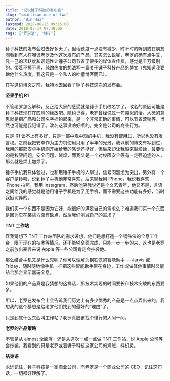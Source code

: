 ```yaml
---
title: "说说锤子科技的发布会"
slug: "smartisan-one-or-two"
author: "Bin Hua"
lastmod: 2020-08-13 09:15:00
date: 2018-05-17 07:40:00
tags: ["罗永浩", "锤子"]
---
```


锤子科技的发布会过去好多天了，但话题度一点没有减少，时不时的听到或在朋友圈看到有人在嘲讽老罗及他这次发布的产品，其实怎么说呢，老罗的确有点牛叉，凭一己的活跃度和话题性让锤子公司节省了很多的媒体宣传费，感觉是千万级别的。带着不捧不黑，纯蹭热度的想法写一篇关于锤子科技产品的博文（鬼知道我要蹭他什么热度，我这只是一个私人的吐槽博客而已）。

在写这边博文之前，我特地去回看了锤子科技这次的发布会。

**坚果手机 R1**

不管老罗怎么解释，反正给大家的感受就是锤子手机改名字了，改名的原因可能是锤子科技现在在四川的缘故吧。隐约记得，老罗曾经说过一句类似的话，大概的意思就是把产品和公司名字挂钩起来，是一个非常正确的事情，可以节省营销等，当然也可能是我记错了。改名这事没啥好喷的，完全是公司的商业行为。

只是 R1 谈不上有多好，只是一部中规中矩的手机，我没有使用过，所以也没有发言权。之前我把安卓作为主力机使用只用了半年的光景，我以前的博文有写到过，我用的那部安卓手机刚开始给我的感觉还挺好，但后来却让我越来越烦躁，最要命的是权限问题，安全问题，贼烦，而我又是一个对权限安全等有一定强迫症的人，那么就是烦上加烦了。

锤子手机我只体验过，也和用锤子手机的人聊过，信号问题尤为突出，另外有一个客户是锤粉，说到锤子手机他非常喜欢，后来聊我用 iPhone，我说我喜欢 iPhone 拍照，我用 Instagram，然后他笑我说还是个文艺青年，他又不是，言语之间给我的感觉就是他用锤子手机是为了用手机，而不需要这些功能有多好，当时我挺诧异的。

我们买一个东西不是因为它好，能很好的满足自己的需求么？难道我们买一个东西是因为它在某些方面有缺点，然后我们削减自己的需求？

**TNT 工作站**

容我猜想下 TNT 工作站团队的需求设想，他们是想打造一个钢铁侠的全息工作台，限于现在的技术等情况，还不能够全面完成，只能一步一步的来，这也是老罗之前放出豪言来说 Apple 等一些公司肯定会抄袭他。

那么结合手机又是什么鬼呢？你可以理解为钢铁侠的智能助手 — Jarvis 或 Friday，随时随地像手机一样把这些智能助手带在身边，工作或做其他事情时又能结合那台显示器玩全息。

如果他们的产品真是我猜想的这样话，那技术实现的时间要长和技术突破的东西要多。

所以，老罗在发布会上会告诉我们历史上有多少优秀的产品是一点点弄出来的，我想我的这个猜想是给老罗他们找到的最好的“理由”了。

只是到底什么东西叫工作站？老罗真应该找个懂行的人问一问。

**老罗的产品策略**

不管是从 almost 全面屏，还是从这次一点一点做 TNT 工作站，说 Apple 公司等会抄袭，我看到的只是老罗或着锤子科技这家公司的鸡贼，抖机灵。

**结束语**

永远记住，锤子科技是一家商业公司，而老罗是一个商业公司的 CEO，记住这句话，一切都好理解了。